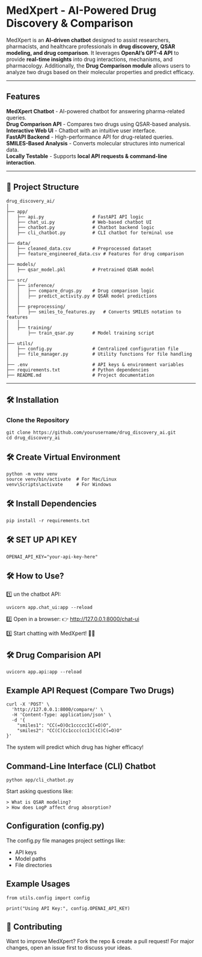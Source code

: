 # MedXpert - AI-Powered Drug Discovery & Comparison  

MedXpert is an **AI-driven chatbot** designed to assist researchers, pharmacists, and healthcare professionals in **drug discovery, QSAR modeling, and drug comparison**. It leverages **OpenAI’s GPT-4 API** to provide **real-time insights** into drug interactions, mechanisms, and pharmacology. Additionally, the **Drug Comparison module** allows users to analyze two drugs based on their molecular properties and predict efficacy.  

---

## **Features**
**MedXpert Chatbot** - AI-powered chatbot for answering pharma-related queries.  
**Drug Comparison API** - Compares two drugs using QSAR-based analysis.  
**Interactive Web UI** - Chatbot with an intuitive user interface.  
**FastAPI Backend** - High-performance API for drug-related queries.  
**SMILES-Based Analysis** - Converts molecular structures into numerical data.  
**Locally Testable** - Supports **local API requests & command-line interaction**.  

---

## 📂 Project Structure

```
drug_discovery_ai/
│
├── app/
│   ├── api.py                  # FastAPI API logic
│   ├── chat_ui.py              # Web-based chatbot UI
│   ├── chatbot.py              # Chatbot backend logic
│   ├── cli_chatbot.py          # CLI chatbot for terminal use
│
├── data/
│   ├── cleaned_data.csv        # Preprocessed dataset
│   ├── feature_engineered_data.csv # Features for drug comparison
│
├── models/
│   ├── qsar_model.pkl          # Pretrained QSAR model
│
├── src/
│   ├── inference/
│   │   ├── compare_drugs.py    # Drug comparison logic
│   │   ├── predict_activity.py # QSAR model predictions
│   │
│   ├── preprocessing/
│   │   ├── smiles_to_features.py   # Converts SMILES notation to features
│   │
│   ├── training/
│       ├── train_qsar.py       # Model training script
│
├── utils/
│   ├── config.py               # Centralized configuration file
│   ├── file_manager.py         # Utility functions for file handling
│
├── .env                        # API keys & environment variables
├── requirements.txt            # Python dependencies
├── README.md                   # Project documentation
```


---

## 🛠️ **Installation**
### **Clone the Repository**
```
git clone https://github.com/yourusername/drug_discovery_ai.git
cd drug_discovery_ai
```

## 🛠️ **Create Virtual Environment**
```
python -m venv venv
source venv/bin/activate  # For Mac/Linux
venv\Scripts\activate     # For Windows
```

## 🛠️ **Install Dependencies**
```
pip install -r requirements.txt
```

## 🛠️ **SET UP API KEY**
```
OPENAI_API_KEY="your-api-key-here"
```

## 🛠️ **How to Use?**
1️⃣ un the chatbot API:
```
uvicorn app.chat_ui:app --reload
```

2️⃣ Open in a browser:
👉 http://127.0.0.1:8000/chat-ui

3️⃣ Start chatting with MedXpert! 🤖💊

## 🛠️ **Drug Comparision API**
```
uvicorn app.api:app --reload
```
## Example API Request (Compare Two Drugs)
```
curl -X 'POST' \
  'http://127.0.0.1:8000/compare/' \
  -H 'Content-Type: application/json' \
  -d '{
    "smiles1": "CC(=O)Oc1ccccc1C(=O)O",
    "smiles2": "CC(C)Cc1ccc(cc1)C(C)C(=O)O"
}'
```

The system will predict which drug has higher efficacy!

## Command-Line Interface (CLI) Chatbot
```
python app/cli_chatbot.py
```
Start asking questions like:

```
> What is QSAR modeling?
> How does LogP affect drug absorption?
```
## Configuration (config.py)
The config.py file manages project settings like:

* API keys
* Model paths
* File directories

## Example Usages
```
from utils.config import config

print("Using API Key:", config.OPENAI_API_KEY)
```

## 🎯 Contributing
Want to improve MedXpert? Fork the repo & create a pull request!
For major changes, open an issue first to discuss your ideas.

